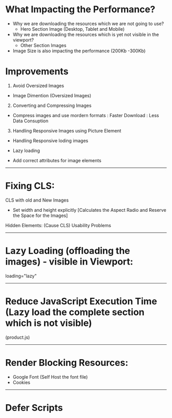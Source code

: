 # What Impacting the Performance?
- Why we are downloading the resources which we are not going to use?
  - Hero Section Image (Desktop, Tablet and Mobile)
- Why we are downloading the resources which is yet not visible in the viewport?
  - Other Section Images
- Image Size is also impacting the performance (200Kb -300Kb)

# Improvements
1. Avoid Oversized Images
- Image Dimention (Oversized Images)

2. Converting and Compressing Images
- Compress images and use mordern formats
 : Faster Download
 : Less Data Consuption

3. Handling Responsive Images using Picture Element
- Handling Responsive loding images

- Lazy loading
- Add correct attributes for image elements

-----------------------------------------------------------------------------------------------------

# Fixing CLS:
CLS with old and New Images
- Set width and height explicitly [Calculates the Aspect Radio and Reserve the Space for the Images]

Hidden Elements: (Cause CLS)
Usability Problems

----------------------------------------------------------------------------------------------------

# Lazy Loading (offloading the images) - visible in Viewport:
loading="lazy"

----------------------------------------------------------------------------------------------------

# Reduce JavaScript Execution Time (Lazy load the complete section which is not visible)
(product.js)

----------------------------------------------------------------------------------------------------

# Render Blocking Resources:
- Google Font (Self Host the font file)
- Cookies

---------------------------------------------------------------------------------------------------

# Defer Scripts